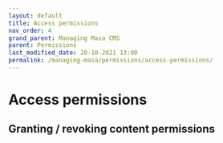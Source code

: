 ```yaml
---
layout: default
title: Access permissions
nav_order: 4
grand_parent: Managing Masa CMS
parent: Permissions
last_modified_date: 20-10-2021 13:00
permalink: /managing-masa/permissions/access-permissions/
---
```


# Access permissions

## Granting / revoking content permissions